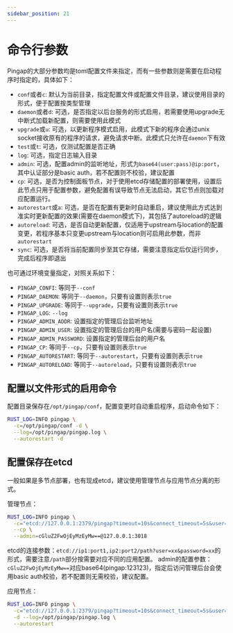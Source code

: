 ```yaml
---
sidebar_position: 21
---
```


# 命令行参数

Pingap的大部分参数均是toml配置文件来指定，而有一些参数则是需要在启动程序时指定的，具体如下：

- `conf`或者`c`: 默认为当前目录，指定配置文件或配置文件目录，建议使用目录的形式，便于配置按类型管理
- `daemon`或者`d`: 可选，是否指定以后台服务的形式启用，若需要使用upgrade无中断式加载新配置，则需要使用此模式
- `upgrade`或`u`: 可选，以更新程序模式启用，此模式下新的程序会通过unix socket接收原有的程序的请求，避免请求中断。此模式只允许在`daemon`下有效
- `test`或`t`: 可选，仅测试配置是否正确
- `log`: 可选，指定日志输入目录
- `admin`: 可选，配置admin的监听地址，形式为`base64(user:pass)@ip:port`，其中认证部分是basic auth，若不配置则不校验，建议配置
- `cp`: 可选，是否为控制面板节点，对于使用etcd存储配置的部署使用，设置后此节点只用于配置参数，避免配置有误导致节点无法启动，其它节点则加载对应配置运行。
- `autorestart`或`a`: 可选，是否在配置有更新时自动重启，建议使用此方式达到准实时更新配置的效果(需要在daemon模式下)，其包括了autoreload的逻辑
- `autoreload`: 可选，是否自动更新配置，仅适用于upstream与location的配置变更，若程序基本只变更upstream与location则可启用此参数，而非`autorestart`
- `sync`: 可选，是否将当前配置同步至其它存储，需要注意指定后仅运行同步，完成后程序即退出

也可通过环境变量指定，对照关系如下：

- `PINGAP_CONFI`: 等同于`--conf`
- `PINGAP_DAEMON`: 等同于`--daemon`，只要有设置则表示`true`
- `PINGAP_UPGRADE`: 等同于`--upgrade`，只要有设置则表示`true`
- `PINGAP_LOG`: `--log`
- `PINGAP_ADMIN_ADDR`: 设置指定的管理后台监听地址
- `PINGAP_ADMIN_USER`: 设置指定的管理后台的用户名(需要与密码一起设置)
- `PINGAP_ADMIN_PASSWORD`: 设置指定的管理后台的用户名
- `PINGAP_CP`: 等同于`--cp`，只要有设置则表示`true`
- `PINGAP_AUTORESTART`: 等同于`--autorestart`，只要有设置则表示`true`
- `PINGAP_AUTORELOAD`: 等同于`--autoreload`，只要有设置则表示`true`



## 配置以文件形式的启用命令

配置目录保存在`/opt/pingap/conf`，配置变更时自动重启程序，启动命令如下：

```bash
RUST_LOG=INFO pingap \
  -c=/opt/pingap/conf -d \
  --log=/opt/pingap/pingap.log \
  --autorestart -d
```

## 配置保存在etcd

一般如果是多节点部署，也有现成etcd，建议使用管理节点与应用节点分离的形式。

管理节点：

```bash
RUST_LOG=INFO pingap \
  -c="etcd://127.0.0.1:2379/pingap?timeout=10s&connect_timeout=5s&user=pingap&password=123123" \
  --cp \
  --admin=cGluZ2FwOjEyMzEyMw==@127.0.0.1:3018
```

etcd的连接参数：`etcd://ip1:port1,ip2:port2/path?user=xx&password=xx`的形式，需要注意`/path`部分按需要对应不同的应用配置。
admin的配置参数：`cGluZ2FwOjEyMzEyMw==`对应base64(pingap:123123)，指定后访问管理后台会使用basic auth校验，若不配置则无需校验，建议配置。

应用节点：

```bash
RUST_LOG=INFO pingap \
  -c="etcd://127.0.0.1:2379/pingap?timeout=10s&connect_timeout=5s&user=pingap&password=123123" \
  -d --log=/opt/pingap/pingap.log \
  --autorestart
```
